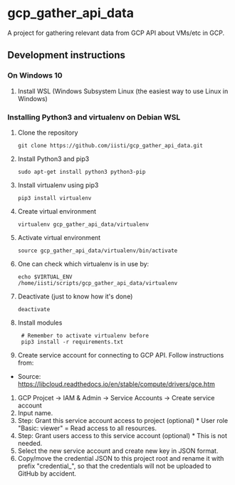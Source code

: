 # gcp_gather_api_data
A project for gathering relevant data from GCP API about VMs/etc in GCP.

## Development instructions
### On Windows 10
1. Install WSL (Windows Subsystem Linux (the easiest way to use Linux in Windows)

### Installing Python3 and virtualenv on Debian WSL
1. Clone the repository

       git clone https://github.com/iisti/gcp_gather_api_data.git
1. Install Python3 and pip3

       sudo apt-get install python3 python3-pip
1. Install virtualenv using pip3

       pip3 install virtualenv
1. Create virtual environment

       virtualenv gcp_gather_api_data/virtualenv
1. Activate virtual environment

       source gcp_gather_api_data/virtualenv/bin/activate
1. One can check which virtualenv is in use by:

       echo $VIRTUAL_ENV
       /home/iisti/scripts/gcp_gather_api_data/virtualenv
1. Deactivate (just to know how it's done)

       deactivate

1. Install modules

        # Remember to activate virtualenv before
        pip3 install -r requirements.txt

1. Create service account for connecting to GCP API. Follow instructions from:
  * Source: https://libcloud.readthedocs.io/en/stable/compute/drivers/gce.htm
  1. GCP Projcet -> IAM & Admin -> Service Accounts -> Create service account
  1. Input name.
  1. Step: Grant this service account access to project (optional)
    * User role "Basic: viewer" = Read access to all resources.
  1. Step: Grant users access to this service account (optional)
    * This is not needed.
  1. Select the new service account and create new key in JSON format.
  1. Copy/move the credential JSON to this project root and rename it with prefix "credential_", so
     that the credentials will not be uploaded to GitHub by accident.
